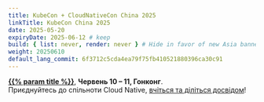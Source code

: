 ```yaml
---
title: KubeCon + CloudNativeCon China 2025
linkTitle: KubeCon China 2025
date: 2025-05-20
expiryDate: 2025-06-12 # keep
build: { list: never, render: never } # Hide in favor of new Asia banner
weight: 20250610
default_lang_commit: 6f3712c5cda4ea79f75fb410521880396ca30c91
---
```


<i class="fas fa-bullhorn"></i> [**{{% param title %}}**][LF], **<span class="text-nowrap">Червень 10 – 11,</span> Гонконг**. <span class="d-none d-md-inline"><br>
</span> Приєднуйтесь до спільноти Cloud Native,<span class="d-none d-sm-inline"> [вчіться та діліться досвідом][blog]</span>!

[blog]: /blog/2025/kubecon-china/
[LF]: https://events.linuxfoundation.org/kubecon-cloudnativecon-china/reg/register/?utm_source=opentelemetry&utm_medium=all&utm_campaign=KubeCon-China-2025&utm_content=slim-banner
